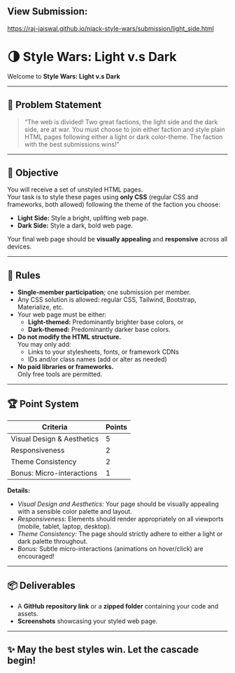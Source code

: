 ## View Submission: 

<a href="https://raj-jaiswal.github.io/njack-style-wars/submission/light_side.html">https://raj-jaiswal.github.io/njack-style-wars/submission/light_side.html</a>

# 🌗 Style Wars: Light v.s Dark

Welcome to **Style Wars: Light v.s Dark**

---

## 📝 Problem Statement

> “The web is divided! Two great factions, the light side and the dark side, are at war. You must choose to join either faction and style plain HTML pages following either a light or dark color-theme. The faction with the best submissions wins!”

---

## 🎯 Objective

You will receive a set of unstyled HTML pages.  
Your task is to style these pages using **only CSS** (regular CSS and frameworks, both allowed) following the theme of the faction you choose:

- **Light Side:** Style a bright, uplifting web page.
- **Dark Side:** Style a dark, bold web page.

Your final web page should be **visually appealing** and **responsive** across all devices.

---

## 📜 Rules

- **Single-member participation**; one submission per member.
- Any CSS solution is allowed: regular CSS, Tailwind, Bootstrap, Materialize, etc.
- Your web page must be either:
  - **Light-themed:** Predominantly brighter base colors, or
  - **Dark-themed:** Predominantly darker base colors.
- **Do not modify the HTML structure.**  
  You may only add:
  - Links to your stylesheets, fonts, or framework CDNs
  - IDs and/or class names (add or alter as needed)
- **No paid libraries or frameworks.**  
  Only free tools are permitted.

---

## 🏆 Point System

| Criteria                        | Points |
|----------------------------------|--------|
| Visual Design & Aesthetics       |   5    |
| Responsiveness                   |   2    |
| Theme Consistency                |   2    |
| Bonus: Micro-interactions        |   1    |

**Details:**
- *Visual Design and Aesthetics:* Your page should be visually appealing with a sensible color palette and layout.
- *Responsiveness:* Elements should render appropriately on all viewports (mobile, tablet, laptop, desktop).
- *Theme Consistency:* The page should strictly adhere to either a light or dark palette throughout.
- *Bonus:* Subtle micro-interactions (animations on hover/click) are encouraged!

---

## 📦 Deliverables

- A **GitHub repository link** or a **zipped folder** containing your code and assets.
- **Screenshots** showcasing your styled web page.

---

## ✨ May the best styles win. Let the cascade begin!
